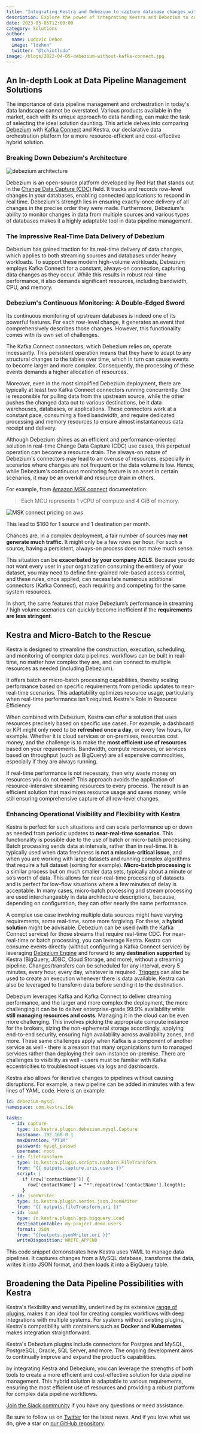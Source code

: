 ```yaml
---
title: "Integrating Kestra and Debezium to capture database changes without Kafka Connect"
description: Explore the power of integrating Kestra and Debezium to capture database changes more efficiently.
date: 2023-05-05T12:00:00
category: Solutions
author:
  name: Ludovic Dehon
  image: "ldehon"
  twitter: "@tchiotludo"
image: /blogs/2022-04-05-debezium-without-kafka-connect.jpg
---
```


## An In-depth Look at Data Pipeline Management Solutions ##

The importance of data pipeline management and orchestration in today's data landscape cannot be overstated. Various products available in the market, each with its unique approach to data handling, can make the task of selecting the ideal solution daunting. This article delves into comparing [Debezium](https://debezium.io/) with [Kafka Connect](https://docs.confluent.io/platform/current/connect/index.html) and Kestra, our declarative data orchestration platform for a more resource-efficient and cost-effective hybrid solution.

### Breaking Down Debezium's Architecture ###

![debezium architecture](/blogs/2022-03-14-kestra-0.4.0/executor-cpu-before.png)

Debezium is an open-source platform developed by Red Hat that stands out in the [Change Data Capture (CDC)](https://en.wikipedia.org/wiki/Change_data_capture) field. It tracks and records row-level changes in your databases, enabling connected applications to respond in real time. Debezium's strength lies in ensuring exactly-once delivery of all changes in the precise order they were made. Furthermore, Debezium's ability to monitor changes in data from multiple sources and various types of databases makes it a highly adaptable tool in data pipeline management.

### The Impressive Real-Time Data Delivery of Debezium ###

Debezium has gained traction for its real-time delivery of data changes, which applies to both streaming sources and databases under heavy workloads. To support these modern high-volume workloads, Debezium employs Kafka Connect for a constant, always-on connection, capturing data changes as they occur. While this results in robust real-time performance, it also demands significant resources, including bandwidth, CPU, and memory.

### Debezium's Continuous Monitoring: A Double-Edged Sword ###

Its continuous monitoring of upstream databases is indeed one of its powerful features. For each row-level change, it generates an event that comprehensively describes those changes. However, this functionality comes with its own set of challenges.

The Kafka Connect connectors, which Debezium relies on, operate incessantly. This persistent operation means that they have to adapt to any structural changes to the tables over time, which in turn can cause events to become larger and more complex. Consequently, the processing of these events demands a higher allocation of resources.

Moreover, even in the most simplified Debezium deployment, there are typically at least two Kafka Connect connectors running concurrently. One is responsible for pulling data from the upstream source, while the other pushes the changed data out to various destinations, be it data warehouses, databases, or applications. These connectors work at a constant pace, consuming a fixed bandwidth, and require dedicated processing and memory resources to ensure almost instantaneous data receipt and delivery.

Although Debezium shines as an efficient and performance-oriented solution in real-time Change Data Capture (CDC) use cases, this perpetual operation can become a resource drain. The always-on nature of Debezium's connectors may lead to an overuse of resources, especially in scenarios where changes are not frequent or the data volume is low. Hence, while Debezium's continuous monitoring feature is an asset in certain scenarios, it may be an overkill and resource drain in others.

For example, from [Amazon MSK connect](https://docs.aws.amazon.com/msk/latest/developerguide/msk-connect-connectors.html) documentation:
> Each MCU represents 1 vCPU of compute and 4 GiB of memory.


![MSK connect pricing on aws](/blogs/2022-03-14-kestra-0.4.0/msk.png)

This lead to $160 for 1 source and 1 destination per month.

Chances are, in a complex deployment, a fair number of sources may **not generate much traffic**. It might only be a few rows per hour. For such a source, having a persistent, always-on process does not make much sense.

This situation can be **exacerbated by your company ACLS**. Because you do not want every user in your organization consuming the entirety of your dataset, you may need to define fine-grained role-based access control, and these rules, once applied, can necessitate numerous additional connectors (Kafka Connect), each requiring and competing for the same system resources.

In short, the same features that make Debezium’s performance in streaming / high volume scenarios can quickly become inefficient if the **requirements are less stringent**.

## Kestra and Micro-Batch to the Rescue ##

Kestra is designed to streamline the construction, execution, scheduling, and monitoring of complex data pipelines. workflows can be built in real-time, no matter how complex they are, and can connect to multiple resources as needed (including Debezium).

It offers batch or micro-batch processing capabilities, thereby scaling performance based on specific requirements from periodic updates to near-real-time scenarios. This adaptability optimizes resource usage, particularly when real-time performance isn't required.
Kestra's Role in Resource Efficiency

When combined with Debezium, Kestra can offer a solution that uses resources precisely based on specific use cases. For example, a dashboard or KPI might only need to be **refreshed once a day**, or every few hours, for example. Whether it is cloud services or on-premises, resources cost money, and the challenge is to make the **most efficient use of resources** based on your requirements. Bandwidth, compute resources, or services based on throughput (such as BigQuery) are all expensive commodities, especially if they are always running.

If real-time performance is not necessary, then why waste money on resources you do not need? This approach avoids the application of resource-intensive streaming resources to every process. The result is an efficient solution that maximizes resource usage and saves money, while still ensuring comprehensive capture of all row-level changes.

### Enhancing Operational Visibility and Flexibility with Kestra ###

Kestra is perfect for such situations and can scale performance up or down as needed from periodic updates to **near-real-time scenarios**. This functionality is possible due to the use of batch or micro-batch processing. Batch processing sends data at intervals, rather than in real-time. It is typically used when data freshness **is not a mission-critical issue**, and when you are working with large datasets and running complex algorithms that require a full dataset (sorting for example). **Micro-batch processing** is a similar process but on much smaller data sets, typically about a minute or so’s worth of data. This allows for near-real-time processing of datasets and is perfect for low-flow situations where a few minutes of delay is acceptable. In many cases, micro-batch processing and stream processing are used interchangeably in data architecture descriptions, because, depending on configuration, they can offer nearly the same performance.

A complex use case involving multiple data sources might have varying requirements, some real-time, some more forgiving. For these, a **hybrid solution** might be advisable. Debezium can be used (with the Kafka Connect service) for those streams that require real-time CDC. For near-real-time or batch processing, you can leverage Kestra. Kestra can consume events directly (without configuring a Kafka Connect service) by leveraging [Debezium Engine](https://debezium.io/documentation/reference/stable/development/engine.html) and forward to **any destination supported** by Kestra (BigQuery, JDBC, Cloud Storage, and more), without a streaming pipeline. Changes/transfers can be scheduled for any interval, every  5 minutes, every hour, every day, whatever is required. [Triggers](../plugins/plugin-debezium-mysql/triggers/io.kestra.plugin.debezium.mysql.Trigger.md) can also be used to create an execution whenever there is data available. Kestra can also be leveraged to transform data before sending it to the destination.

Debezium leverages Kafka and Kafka Connect to deliver streaming performance, and the larger and more complex the deployment, the more challenging it can be to deliver enterprise-grade 99.9% availability while **still managing resources and costs**. Managing it in the cloud can be even more challenging. This involves picking the appropriate compute instance for the brokers, sizing the non-ephemeral storage accordingly, applying end-to-end security, ensuring high availability across availability zones, and more. These same challenges apply when Kafka is a component of another service as well - there is a reason that many organizations turn to managed services rather than deploying their own instance on-premise. There are challenges to visibility as well - users must be familiar with Kafka eccentricities to troubleshoot issues via logs and dashboards.

Kestra also allows for iterative changes to pipelines without causing disruptions. For example, a new pipeline can be added in minutes with a few lines of YAML code. Here is an example:

```yaml
id: debezium-mysql
namespace: com.kestra.lde

tasks:
  - id: capture
    type: io.kestra.plugin.debezium.mysql.Capture
    hostname: 192.168.0.1
    maxDuration: "PT1M"
    password: mysql_passwd
    username: root
  - id: fileTransform
    type: io.kestra.plugin.scripts.nashorn.FileTransform
    from: "{{ outputs.capture.uris.users }}"
    script: |
      if (row['contactName']) {
        row['contactName'] = "*".repeat(row['contactName'].length);
      }
  - id: jsonWriter
    type: io.kestra.plugin.serdes.json.JsonWriter
    from: "{{ outputs.fileTransform.uri }}"
  - id: load
    type: io.kestra.plugin.gcp.bigquery.Load
    destinationTable: my-project.demo.users
    format: JSON
    from: "{{outputs.jsonWriter.uri }}"
    writeDisposition: WRITE_APPEND
```

This code snippet demonstrates how Kestra uses YAML to manage data pipelines. It captures changes from a MySQL database, transforms the data, writes it into JSON format, and then loads it into a BigQuery table.

## Broadening the Data Pipeline Possibilities with Kestra ##

Kestra's flexibility and versatility, underlined by its extensive [range of plugins](../plugins/index.md), makes it an ideal tool for creating complex workflows with deep integrations with multiple systems. For systems without existing plugins, Kestra's compatibility with containers such as **Docker** and **Kubernetes** makes integration straightforward.

Kestra's Debezium plugins include connectors for Postgres and MySQL, PostgreSQL, Oracle, SQL Server, and more. The ongoing development aims to continually improve and expand the product's capabilities.

by integrating Kestra and Debezium, you can leverage the strengths of both tools to create a more efficient and cost-effective solution for data pipeline management. This hybrid solution is adaptable to various requirements, ensuring the most efficient use of resources and providing a robust platform for complex data pipeline workflows.

[Join the Slack community](https://kestra.io/slack) if you have any questions or need assistance.

Be sure to follow us on [Twitter](https://twitter.com/kestra_io) for the latest news. And if you love what we do, give a star on [our GitHub repository](https://github.com/kestra-io/kestra).